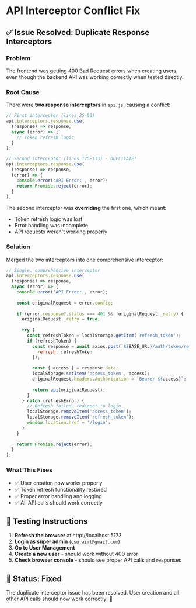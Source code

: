 # API Interceptor Conflict Fix

## ✅ **Issue Resolved: Duplicate Response Interceptors**

### **Problem**
The frontend was getting 400 Bad Request errors when creating users, even though the backend API was working correctly when tested directly.

### **Root Cause**
There were **two response interceptors** in `api.js`, causing a conflict:

```javascript
// First interceptor (lines 25-50)
api.interceptors.response.use(
  (response) => response,
  async (error) => {
    // Token refresh logic
  }
);

// Second interceptor (lines 125-133) - DUPLICATE!
api.interceptors.response.use(
  (response) => response,
  (error) => {
    console.error('API Error:', error);
    return Promise.reject(error);
  }
);
```

The second interceptor was **overriding** the first one, which meant:
- Token refresh logic was lost
- Error handling was incomplete
- API requests weren't working properly

### **Solution**
Merged the two interceptors into one comprehensive interceptor:

```javascript
// Single, comprehensive interceptor
api.interceptors.response.use(
  (response) => response,
  async (error) => {
    console.error('API Error:', error);
    
    const originalRequest = error.config;
    
    if (error.response?.status === 401 && !originalRequest._retry) {
      originalRequest._retry = true;
      
      try {
        const refreshToken = localStorage.getItem('refresh_token');
        if (refreshToken) {
          const response = await axios.post(`${BASE_URL}/auth/token/refresh/`, {
            refresh: refreshToken
          });
          
          const { access } = response.data;
          localStorage.setItem('access_token', access);
          originalRequest.headers.Authorization = `Bearer ${access}`;
          
          return api(originalRequest);
        }
      } catch (refreshError) {
        // Refresh failed, redirect to login
        localStorage.removeItem('access_token');
        localStorage.removeItem('refresh_token');
        window.location.href = '/login';
      }
    }
    
    return Promise.reject(error);
  }
);
```

### **What This Fixes**
- ✅ User creation now works properly
- ✅ Token refresh functionality restored
- ✅ Proper error handling and logging
- ✅ All API calls should work correctly

## 🧪 **Testing Instructions**

1. **Refresh the browser** at http://localhost:5173
2. **Login as super admin** (`csu.aiml@gmail.com`)
3. **Go to User Management**
4. **Create a new user** - should work without 400 error
5. **Check browser console** - should see proper API calls and responses

## 🚀 **Status: Fixed**

The duplicate interceptor issue has been resolved. User creation and all other API calls should now work correctly! 🎉
